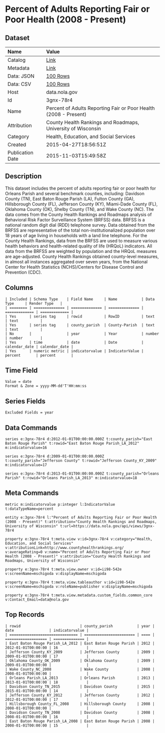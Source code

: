 # Percent of Adults Reporting Fair or Poor Health (2008 - Present)

## Dataset

| Name | Value |
| :--- | :---- |
| Catalog | [Link](https://catalog.data.gov/dataset/percent-of-adults-reporting-fair-or-poor-health-2008-present) |
| Metadata | [Link](https://data.nola.gov/api/views/3gnx-78r4) |
| Data: JSON | [100 Rows](https://data.nola.gov/api/views/3gnx-78r4/rows.json?max_rows=100) |
| Data: CSV | [100 Rows](https://data.nola.gov/api/views/3gnx-78r4/rows.csv?max_rows=100) |
| Host | data.nola.gov |
| Id | 3gnx-78r4 |
| Name | Percent of Adults Reporting Fair or Poor Health (2008 - Present) |
| Attribution | County Health Rankings and Roadmaps, University of Wisconsin |
| Category | Health, Education, and Social Services |
| Created | 2015-04-27T18:56:51Z |
| Publication Date | 2015-11-03T15:49:58Z |

## Description

This dataset includes the percent of adults reporting fair or poor health for Orleans Parish and several benchmark counties, including: Davidson County (TN), East Baton Rouge Parish (LA), Fulton County (GA), Hillsborough County (FL), Jefferson County (KY), Miami-Dade County (FL), Oklahoma County (OK), Shelby County (TN), and Wake County (NC). The data comes from the County Health Rankings and Roadmaps analysis of Behavioral Risk Factor Surveillance System (BRFSS) data. BRFSS is a national random digit dial (RDD) telephone survey. Data obtained from the BRFSS are representative of the total non-institutionalized population over 18 years of age living in households with a land line telephone. For the County Health Rankings, data from the BRFSS are used to measure various health behaviors and health-related quality of life (HRQoL) indicators. All data from the BRFSS are weighted by population and the HRQoL measures are age-adjusted. County Health Rankings obtained county-level measures, in almost all instances aggregated over seven years, from the National Center for Health Statistics (NCHS)/Centers for Disease Control and Prevention (CDC).

## Columns

```ls
| Included | Schema Type    | Field Name     | Name           | Data Type     | Render Type   |
| ======== | ============== | ============== | ============== | ============= | ============= |
| Yes      | series tag     | rowid          | RowID          | text          | text          |
| Yes      | series tag     | county_parish  | County-Parish  | text          | text          |
| No       |                | year           | Year           | number        | number        |
| Yes      | time           | date           | Date           | calendar_date | calendar_date |
| Yes      | numeric metric | indicatorvalue | IndicatorValue | percent       | percent       |
```

## Time Field

```ls
Value = date
Format & Zone = yyyy-MM-dd'T'HH:mm:ss
```

## Series Fields

```ls
Excluded Fields = year
```

## Data Commands

```ls
series e:3gnx-78r4 d:2012-01-01T00:00:00.000Z t:county_parish="East Baton Rouge Parish" t:rowid="East Baton Rouge Parish_LA_2012" m:indicatorvalue=16

series e:3gnx-78r4 d:2009-01-01T00:00:00.000Z t:county_parish="Jefferson County" t:rowid="Jefferson County_KY_2009" m:indicatorvalue=17

series e:3gnx-78r4 d:2013-01-01T00:00:00.000Z t:county_parish="Orleans Parish" t:rowid="Orleans Parish_LA_2013" m:indicatorvalue=18
```

## Meta Commands

```ls
metric m:indicatorvalue p:integer l:IndicatorValue t:dataTypeName=percent

entity e:3gnx-78r4 l:"Percent of Adults Reporting Fair or Poor Health (2008 - Present)" t:attribution="County Health Rankings and Roadmaps, University of Wisconsin" t:url=https://data.nola.gov/api/views/3gnx-78r4

property e:3gnx-78r4 t:meta.view v:id=3gnx-78r4 v:category="Health, Education, and Social Services" v:attributionLink=http://www.countyhealthrankings.org/ v:averageRating=0 v:name="Percent of Adults Reporting Fair or Poor Health (2008 - Present)" v:attribution="County Health Rankings and Roadmaps, University of Wisconsin"

property e:3gnx-78r4 t:meta.view.owner v:id=ii98-542e v:screenName=mschigoda v:displayName=mschigoda

property e:3gnx-78r4 t:meta.view.tableauthor v:id=ii98-542e v:screenName=mschigoda v:roleName=publisher v:displayName=mschigoda

property e:3gnx-78r4 t:meta.view.metadata.custom_fields.common_core v:Contact_Email=data@nola.gov
```

## Top Records

```ls
| rowid                           | county_parish           | year | date                | indicatorvalue | 
| =============================== | ======================= | ==== | =================== | ============== | 
| East Baton Rouge Parish_LA_2012 | East Baton Rouge Parish | 2012 | 2012-01-01T00:00:00 | 16             | 
| Jefferson County_KY_2009        | Jefferson County        | 2009 | 2009-01-01T00:00:00 | 17             | 
| Oklahoma County_OK_2009         | Oklahoma County         | 2009 | 2009-01-01T00:00:00 |                | 
| Wake County_NC_2008             | Wake County             | 2008 | 2008-01-01T00:00:00 |                | 
| Orleans Parish_LA_2013          | Orleans Parish          | 2013 | 2013-01-01T00:00:00 | 18             | 
| Davidson County_TN_2015         | Davidson County         | 2015 | 2015-01-01T00:00:00 | 14             | 
| Jefferson County_KY_2012        | Jefferson County        | 2012 | 2012-01-01T00:00:00 | 17             | 
| Hillsborough County_FL_2008     | Hillsborough County     | 2008 | 2008-01-01T00:00:00 |                | 
| Davidson County_TN_2008         | Davidson County         | 2008 | 2008-01-01T00:00:00 | 16             | 
| East Baton Rouge Parish_LA_2008 | East Baton Rouge Parish | 2008 | 2008-01-01T00:00:00 | 15             | 
```